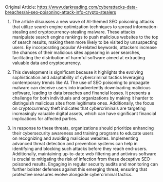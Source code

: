 Original Article: https://www.darkreading.com/cyberattacks-data-breaches/ai-seo-poisoning-attack-info-crypto-stealers

1) The article discusses a new wave of AI-themed SEO poisoning attacks that utilize search engine optimization techniques to spread information-stealing and cryptocurrency-stealing malware. These attacks manipulate search engine rankings to push malicious websites to the top of search results, making them more likely to be visited by unsuspecting users. By incorporating popular AI-related keywords, attackers increase the chances of their malicious sites appearing in user searches, facilitating the distribution of harmful software aimed at extracting valuable data and cryptocurrency.

2) This development is significant because it highlights the evolving sophistication and adaptability of cybercriminal tactics leveraging contemporary trends like AI. The use of SEO poisoning to propagate malware can deceive users into inadvertently downloading malicious software, leading to data breaches and financial losses. It presents a challenge for both individuals and organizations by making it harder to distinguish malicious sites from legitimate ones. Additionally, the focus on cryptocurrency theft indicates that cybercriminals are targeting increasingly valuable digital assets, which can have significant financial implications for affected parties.

3) In response to these threats, organizations should prioritize enhancing their cybersecurity awareness and training programs to educate users on recognizing and avoiding malicious websites. Implementing advanced threat detection and prevention systems can help in identifying and blocking such attacks before they reach end-users. Additionally, maintaining up-to-date web filtering and antivirus software is crucial to mitigating the risk of infection from these deceptive SEO-poisoned results. Engaging in regular security audits and monitoring can further bolster defenses against this emerging threat, ensuring that protective measures evolve alongside cybercriminal tactics.